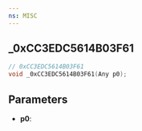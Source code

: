```yaml
---
ns: MISC
---
```

## _0xCC3EDC5614B03F61

```c
// 0xCC3EDC5614B03F61
void _0xCC3EDC5614B03F61(Any p0);
```

## Parameters
* **p0**:
